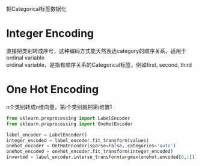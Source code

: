 把Categorical标签数据化  


# Integer Encoding

直接把类别转成序号，这种编码方式能天然表达category的顺序关系，适用于ordinal variable  
ordinal variable，是指有顺序关系的Categorical标签，例如first, second, third  

# One Hot Encoding

n个类别转成n维向量，第i个类别就把第i维置1  

```python
from sklearn.preprocessing import LabelEncoder
from sklearn.preprocessing import OneHotEncoder

label_encoder = LabelEncoder()
integer_encoded = label_encoder.fit_transform(values)
onehot_encoder = OntHotEncoder(sparse=False, categories='auto')
onehot_encoded = onehot_encoder.fit_transform(integer_encoded)
inverted = label_encoder.interse_transform(argmax(onehot.encoded[0,:]))
```